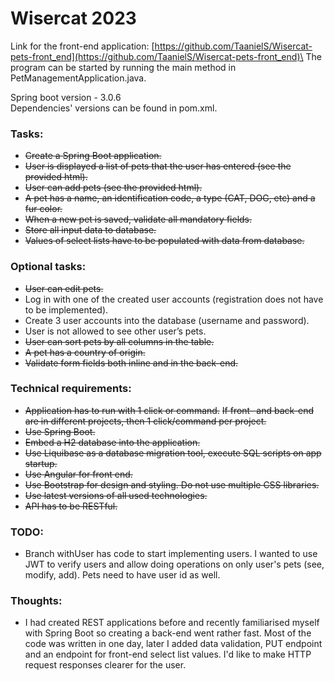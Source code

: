 # Wisercat 2023

Link for the front-end application: [https://github.com/TaanielS/Wisercat-pets-front_end](https://github.com/TaanielS/Wisercat-pets-front_end)\
The program can be started by running the main method in PetManagementApplication.java.

Spring boot version - 3.0.6 \
Dependencies' versions can be found in pom.xml.

### Tasks:
*	~~Create a Spring Boot application.~~
*	~~User is displayed a list of pets that the user has entered (see the provided html).~~
*	~~User can add pets (see the provided html).~~
*	~~A pet has a name, an identification code, a type (CAT, DOG, etc) and a fur color.~~
*	~~When a new pet is saved, validate all mandatory fields.~~
*	~~Store all input data to database.~~
*	~~Values of select lists have to be populated with data from database.~~

### Optional tasks:
*	~~User can edit pets.~~
*	Log in with one of the created user accounts (registration does not have to be implemented).
*	Create 3 user accounts into the database (username and password).
*	User is not allowed to see other user’s pets.
*	~~User can sort pets by all columns in the table.~~
*	~~A pet has a country of origin.~~
*	~~Validate form fields both inline and in the back-end.~~

### Technical requirements:
*	~~Application has to run with 1 click or command.~~
~~If front- and back-end are in different projects, then 1 click/command per project.~~
*	~~Use Spring Boot.~~
*	~~Embed a H2 database into the application.~~
*	~~Use Liquibase as a database migration tool, execute SQL scripts on app startup.~~
*	~~Use Angular for front end.~~
*	~~Use Bootstrap for design and styling. Do not use multiple CSS libraries.~~
*	~~Use latest versions of all used technologies.~~
*	~~API has to be RESTful.~~

### TODO:
*   Branch withUser has code to start implementing users. I wanted to use JWT to verify users and allow doing operations on only user's pets (see, modify, add). Pets need to have user id as well.

### Thoughts:
*   I had created REST applications before and recently familiarised myself with Spring Boot so creating a back-end went rather fast. Most of the code was written in one day, later I added data validation, PUT endpoint and an endpoint for front-end select list values. I'd like to make HTTP request responses clearer for the user.
